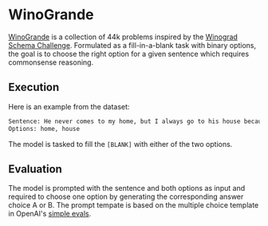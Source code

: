 # WinoGrande

[WinoGrande](https://arxiv.org/pdf/1907.10641) is a collection of 44k problems inspired by the [Winograd Schema Challenge](https://cdn.aaai.org/ocs/4492/4492-21843-1-PB.pdf). Formulated as a fill-in-a-blank task with binary options, the goal is to choose the right option for a given sentence which requires commonsense reasoning.

## Execution
Here is an example from the dataset:
```python
Sentence: He never comes to my home, but I always go to his house because the [BLANK] is smaller.
Options: home, house
```
The model is tasked to fill the `[BLANK]` with either of the two options. 

## Evaluation
The model is prompted with the sentence and both options as input and required to choose one option by generating the corresponding answer choice A or B. The prompt tempate is based on the multiple choice template in OpenAI's [simple evals](https://github.com/openai/simple-evals/blob/main/mmlu_eval.py).
